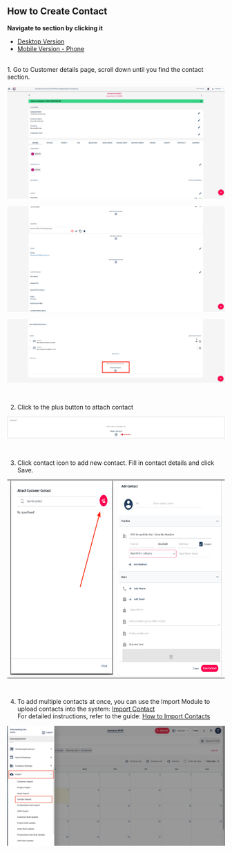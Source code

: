 ## How to Create Contact

**Navigate to section by clicking it**<br>

- [Desktop Version](How_to_Create_Contact.md)<br>
- [Mobile Version - Phone](How_to_Create_Contact_Mobile_Version.md)<br>
<br>
1. Go to Customer details page, scroll down until you find the contact section. <br>

  <p align="center">
         <img src="img/How_to_Create_Contact_NewStep_1.png" alt="How to Create Contact">
       </p>
       <p align="center">
         <img src="img/How_to_Create_Contact_NewStep_2.png" alt="How to Create Contact">
       </p>
       <p align="center"><img src="img/How_to_Create_Contact_NewStep_3.png" alt="How to Create Contact"></p><br>

2. Click to the plus button to attach contact<br>

<p align="center">
         <img src="img/How_to_Create_Contact_NewStep_3.1.png" alt="How to Create Contact"></p>
</p>
<br>

3. Click contact icon to add new contact. Fill in contact details and click Save. 
<div align="center">
         <table>
           <tr>
             <td><img src="img/How_to_Create_Contact_NewStep_4.png" alt="How to Create Contact" width="300" height="450"></td>
             <td><img src="img/How_to_Create_Contact_NewStep_5.png" alt="How to Create Contact" width="300" height="450"></td>
           </tr>
         </table>
</div>
  <br>

4. To add multiple contacts at once, you can use the Import Module to upload contacts into the system: [Import Contact](https://system.caction.com/contact/import)<br>
         For detailed instructions, refer to the guide: [How to Import Contacts](https://support.caction.com/Import_Contact.html)

<p align="center">
         <img src="img/How_to_Create_Contact_NewStep_6.png" alt="How to Create Contact">
       </p><br>
